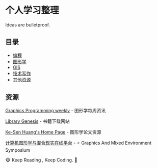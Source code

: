 # 个人学习整理

Ideas are bulletproof.

## 目录

+ [编程](./0_programming.md)
+ [图形学](./1_cg.md)
+ [GIS](./2_gis.md)
+ [技术写作](./2_technical_writing.md)
+ [其他资源](./5_resources.md)

## 资源

[Graphics Programming weekly](https://www.jendrikillner.com/post/) - 图形学每周资讯

[Library Genesis](http://libgen.rs/) - 书籍下载网站

[Ke-Sen Huang's Home Page](http://kesen.realtimerendering.com/) - 图形学论文资源

[计算机图形学与混合现实在线平台](https://games-cn.org/) - :star: Graphics And Mixed Environment Symposium



:monkey_face: Keep Reading , Keep Coding. :see_no_evil:
